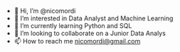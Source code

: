 - 👋 Hi, I’m @nicomordi
- 👀 I’m interested in Data Analyst and Machine Learning
- 🌱 I’m currently learning Python and SQL
- 💞️ I’m looking to collaborate on a Junior Data Analys 
- 📫 How to reach me nicomordi@gmail.com

<!---
nicomordi/nicomordi is a ✨ special ✨ repository because its `README.md` (this file) appears on your GitHub profile.
You can click the Preview link to take a look at your changes.
--->
